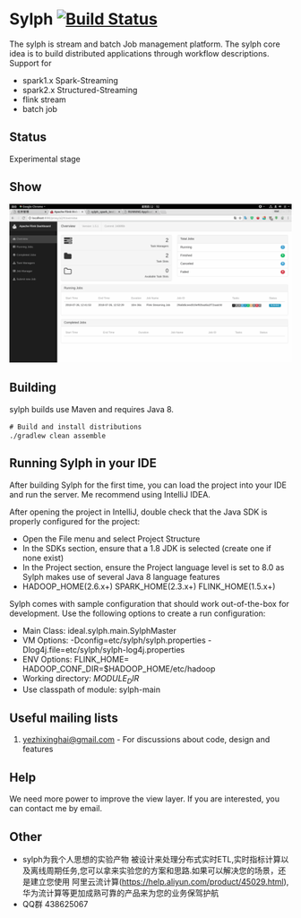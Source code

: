 # Sylph [![Build Status](http://img.shields.io/travis/harbby/sylph.svg?style=flat&branch=master)](https://travis-ci.org/harbby/sylph)
The sylph is stream and batch Job management platform. 
The sylph core idea is to build distributed applications through workflow descriptions.
Support for 
* spark1.x Spark-Streaming
* spark2.x Structured-Streaming 
* flink stream
* batch job

## Status
Experimental stage

## Show
[![loading...](https://raw.githubusercontent.com/harbby/harbby.github.io/master/logo/sylph/briefing.gif)](https://travis-ci.org/harbby/sylph)

## Building
sylph builds use Maven and requires Java 8.
```
# Build and install distributions
./gradlew clean assemble
```
## Running Sylph in your IDE
After building Sylph for the first time, you can load the project into your IDE and run the server. Me recommend using IntelliJ IDEA.

After opening the project in IntelliJ, double check that the Java SDK is properly configured for the project:

* Open the File menu and select Project Structure
* In the SDKs section, ensure that a 1.8 JDK is selected (create one if none exist)
* In the Project section, ensure the Project language level is set to 8.0 as Sylph makes use of several Java 8 language features
* HADOOP_HOME(2.6.x+) SPARK_HOME(2.3.x+) FLINK_HOME(1.5.x+)

Sylph comes with sample configuration that should work out-of-the-box for development. Use the following options to create a run configuration:

* Main Class: ideal.sylph.main.SylphMaster
* VM Options: -Dconfig=etc/sylph/sylph.properties -Dlog4j.file=etc/sylph/sylph-log4j.properties
* ENV Options: FLINK_HOME=<your flink home>
               HADOOP_CONF_DIR=$HADOOP_HOME/etc/hadoop
* Working directory: $MODULE_DIR$
* Use classpath of module: sylph-main
 
## Useful mailing lists
1. yezhixinghai@gmail.com - For discussions about code, design and features

## Help
We need more power to improve the view layer. If you are interested, you can contact me by email.

## Other
* sylph为我个人思想的实验产物 被设计来处理分布式实时ETL,实时指标计算以及离线周期任务,您可以拿来实验您的方案和思路.如果可以解决您的场景，还是建立您使用
阿里云流计算(https://help.aliyun.com/product/45029.html),
华为流计算等更加成熟可靠的产品来为您的业务保驾护航
* QQ群 438625067